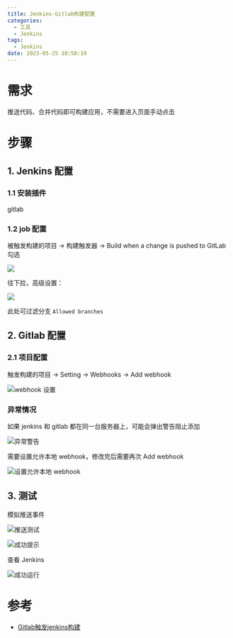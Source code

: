 ```yaml
---
title: Jenkins-Gitlab构建配置
categories:
  - 工具
  - Jenkins
tags:
  - Jenkins
date: 2023-05-25 10:58:19
---
```


# 需求

推送代码、合并代码即可构建应用，不需要进入页面手动点击

# 步骤

## 1. Jenkins 配置

### 1.1 安装插件

gitlab

### 1.2 job 配置

被触发构建的项目 -> 构建触发器 -> Build when a change is pushed to GitLab 勾选

![](http://cdn.myshenle.top/images/202210241508278.png)

往下拉，高级设置：

![](http://cdn.myshenle.top/images/202210241510419.png)

此处可过滤分支 `Allowed branches`

## 2. Gitlab 配置

### 2.1 项目配置

触发构建的项目 -> Setting -> Webhooks -> Add webhook

![webhook 设置](http://cdn.myshenle.top/images/202210241544320.png)


### 异常情况

如果 jenkins 和 gitlab 都在同一台服务器上，可能会弹出警告阻止添加

![异常警告](http://cdn.myshenle.top/images/202210241700683.png)

需要设置允许本地 webhook，修改完后需要再次 Add webhook

![设置允许本地 webhook](http://cdn.myshenle.top/images/202210241549052.png)

## 3. 测试

模拟推送事件

![推送测试](http://cdn.myshenle.top/images/202210241703013.png)

![成功提示](http://cdn.myshenle.top/images/202210241702712.png)

查看 Jenkins

![成功运行](http://cdn.myshenle.top/images/202210241704772.png)

# 参考

* [Gitlab触发jenkins构建](https://blog.csdn.net/ownfire/article/details/124766548)
